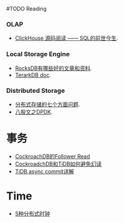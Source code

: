 #TODO Reading

### OLAP
-  [ClickHouse 源码阅读 —— SQL的前世今生](https://zhuanlan.zhihu.com/p/181283645?utm_source=wechat_session&utm_medium=social&utm_oi=1012352443086028800).


### Local Storage Engine
-  [RocksDB有哪些好的文章和资料](https://www.zhihu.com/question/270732348/answer/356254676?utm_source=wechat_session&utm_medium=social&utm_oi=1012352443086028800&utm_content=group3_Answer&utm_campaign=shareopn).
-  [TerarkDB doc](https://bytedance.feishu.cn/docs/doccnZmYFqHBm06BbvYgjsHHcKc).



### Distributed Storage
-  [分布式存储的七个方面问题](https://zhuanlan.zhihu.com/p/369581725?utm_source=wechat_session&utm_medium=social&utm_oi=1012352443086028800).
-  [八股文之DPDK](https://zhuanlan.zhihu.com/p/387069915?utm_source=wechat_session&utm_medium=social&utm_oi=1012352443086028800).



# 事务
- [CockroachDB的Follower Read](https://www.scienjus.com/an-epic-read-on-follower-reads/)
- [CockroadchDB和TiDB如何避免幻读](https://www.zenlife.tk/two-tso-or-one-tso.md)
- [TiDB async commit详解](https://nan01ab.github.io/2021/06/Distributed-Txn(4).html)


# Time
- [5种分布式时钟](http://yang.observer/2020/12/16/hlc/)
